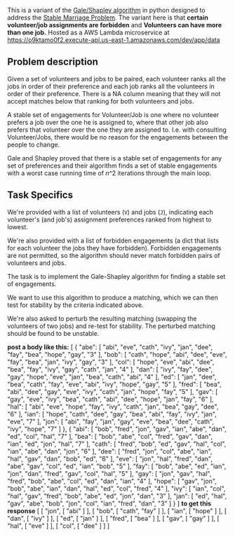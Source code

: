 This is a variant of the [Gale/Shapley algorithm](https://gist.github.com/joyrexus/9967709) in python designed to address the [Stable Marriage Problem](http://en.wikipedia.org/wiki/Stable_marriage_problem). The variant here is that **certain volunteer/job assignments are forbidden** and **Volunteers can have more than one job.**   Hosted as a AWS Lambda microservice at https://o9ktamo0f2.execute-api.us-east-1.amazonaws.com/dev/app/data

## Problem description

Given a set of volunteers and jobs to be paired, each volunteer ranks all the jobs in order of their preference and each job ranks all the volunteers in order of their preference. There is a NA column meaning that they will not accept matches below that ranking for both volunteers and jobs.

A stable set of engagements for Volunteer/Job is one where no volunteer prefers a job over the one he is assigned to, where that other job also prefers that volunteer over the one they are assigned to. I.e. with consulting Volunteer/Jobs, there would be no reason for the engagements between the people to change.

Gale and Shapley proved that there is a stable set of engagements for any set of preferences and their algorithm finds a set of stable engagements with a worst case running time of _n_^2 iterations through the main loop.

## Task Specifics

We're provided with a list of volunteers (`V`) and jobs (`J`), indicating each volunteer's (and job's) assignment preferences ranked from highest to lowest.

We're also provided with a list of forbidden engagements (a dict that lists for each volunteer the jobs they have forbidden). Forbidden engagements are not permitted, so the algorithm should never match forbidden pairs of volunteers and jobs.

The task is to implement the Gale-Shapley algorithm for finding a stable set of engagements.

We want to use this algorithm to produce a matching, which we can then test for
stability by the criteria indicated above.

We're also asked to perturb the resulting matching (swapping the volunteers of two
jobs) and re-test for stability. The perturbed matching should be found to
be unstable.

**post a body like this:**
[
    {
        "abe": [
            "abi",
            "eve",
            "cath",
            "ivy",
            "jan",
            "dee",
            "fay",
            "bea",
            "hope",
            "gay",
            "3"
        ],
        "bob": [
            "cath",
            "hope",
            "abi",
            "dee",
            "eve",
            "fay",
            "bea",
            "jan",
            "ivy",
            "gay",
            "3"
        ],
        "col": [
            "hope",
            "eve",
            "abi",
            "dee",
            "bea",
            "fay",
            "ivy",
            "gay",
            "cath",
            "jan",
            "4"
        ],
        "dan": [
            "ivy",
            "fay",
            "dee",
            "gay",
            "hope",
            "eve",
            "jan",
            "bea",
            "cath",
            "abi",
            "4"
        ],
        "ed": [
            "jan",
            "dee",
            "bea",
            "cath",
            "fay",
            "eve",
            "abi",
            "ivy",
            "hope",
            "gay",
            "5"
        ],
        "fred": [
            "bea",
            "abi",
            "dee",
            "gay",
            "eve",
            "ivy",
            "cath",
            "jan",
            "hope",
            "fay",
            "5"
        ],
        "gav": [
            "gay",
            "eve",
            "ivy",
            "bea",
            "cath",
            "abi",
            "dee",
            "hope",
            "jan",
            "fay",
            "6"
        ],
        "hal": [
            "abi",
            "eve",
            "hope",
            "fay",
            "ivy",
            "cath",
            "jan",
            "bea",
            "gay",
            "dee",
            "6"
        ],
        "ian": [
            "hope",
            "cath",
            "dee",
            "gay",
            "bea",
            "abi",
            "fay",
            "ivy",
            "jan",
            "eve",
            "7"
        ],
        "jon": [
            "abi",
            "fay",
            "jan",
            "gay",
            "eve",
            "bea",
            "dee",
            "cath",
            "ivy",
            "hope",
            "7"
        ]
    },
    {
        "abi": [
            "bob",
            "fred",
            "jon",
            "gav",
            "ian",
            "abe",
            "dan",
            "ed",
            "col",
            "hal",
            "7"
        ],
        "bea": [
            "bob",
            "abe",
            "col",
            "fred",
            "gav",
            "dan",
            "ian",
            "ed",
            "jon",
            "hal",
            "7"
        ],
        "cath": [
            "fred",
            "bob",
            "ed",
            "gav",
            "hal",
            "col",
            "ian",
            "abe",
            "dan",
            "jon",
            "6"
        ],
        "dee": [
            "fred",
            "jon",
            "col",
            "abe",
            "ian",
            "hal",
            "gav",
            "dan",
            "bob",
            "ed",
            "6"
        ],
        "eve": [
            "jon",
            "hal",
            "fred",
            "dan",
            "abe",
            "gav",
            "col",
            "ed",
            "ian",
            "bob",
            "5"
        ],
        "fay": [
            "bob",
            "abe",
            "ed",
            "ian",
            "jon",
            "dan",
            "fred",
            "gav",
            "col",
            "hal",
            "5"
        ],
        "gay": [
            "jon",
            "gav",
            "hal",
            "fred",
            "bob",
            "abe",
            "col",
            "ed",
            "dan",
            "ian",
            "4"
        ],
        "hope": [
            "gav",
            "jon",
            "bob",
            "abe",
            "ian",
            "dan",
            "hal",
            "ed",
            "col",
            "fred",
            "4"
        ],
        "ivy": [
            "ian",
            "col",
            "hal",
            "gav",
            "fred",
            "bob",
            "abe",
            "ed",
            "jon",
            "dan",
            "3"
        ],
        "jan": [
            "ed",
            "hal",
            "gav",
            "abe",
            "bob",
            "jon",
            "col",
            "ian",
            "fred",
            "dan",
            "3"
        ]
    }
]
**to get this response** 
[
    [
        "jon",
        [
            "abi"
        ]
    ],
    [
        "bob",
        [
            "cath",
            "fay"
        ]
    ],
    [
        "ian",
        [
            "hope"
        ]
    ],
    [
        "dan",
        [
            "ivy"
        ]
    ],
    [
        "ed",
        [
            "jan"
        ]
    ],
    [
        "fred",
        [
            "bea"
        ]
    ],
    [
        "gav",
        [
            "gay"
        ]
    ],
    [
        "hal",
        [
            "eve"
        ]
    ],
    [
        "col",
        [
            "dee"
        ]
    ]
]
